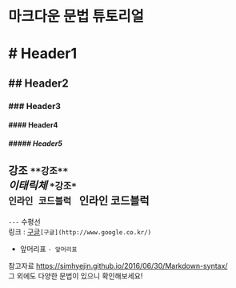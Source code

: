# 마크다운 문법 튜토리얼

# # Header1
## ## Header2  
### ### Header3
#### #### Header4
##### ##### Header5  
  
**강조** `**강조**`  
*이태릭체* `*강조*`  
`인라인 코드블럭` ` `인라인 코드블럭` `  
---  
`---` 수평선  
링크 : [구글](http://www.google.co.kr/)`[구글](http://www.google.co.kr/)`  

- 앞머리표 `- 앞머리표`  

참고자료 <https://simhyejin.github.io/2016/06/30/Markdown-syntax/>  
그 외에도 다양한 문법이 있으니 확인해보세요!  